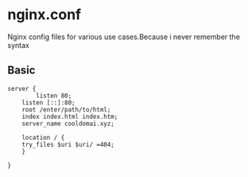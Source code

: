 # nginx.conf
Nginx config files for various use cases.Because i never remember the syntax


## Basic 

```
server {
        listen 80;
	listen [::]:80;
	root /enter/path/to/html;
	index index.html index.htm;
	server_name cooldomai.xyz;

	location / {
	try_files $uri $uri/ =404;						        
	}
					
}

```


